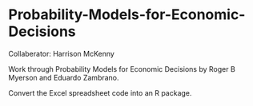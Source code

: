 # Probability-Models-for-Economic-Decisions
Collaberator: Harrison McKenny



Work through Probability Models for Economic Decisions by Roger B Myerson and Eduardo Zambrano.

Convert the Excel spreadsheet code into an R package. 

